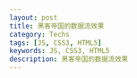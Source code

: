 ```yaml
---
layout: post
title: 黑客帝国的数据流效果
category: Techs
tags: [JS, CSS3, HTML5]
keywords: JS, CSS3, HTML5
description: 黑客帝国的数据流效果
---
```


<p data-height="560" data-theme-id="0" data-slug-hash="blKdy" data-default-tab="result" class='codepen'></p>